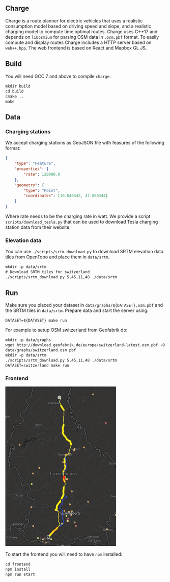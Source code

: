 ## Charge

Charge is a route planner for electric vehicles that uses a realistic consumption model based on driving speed and slope, and a realistic charging model to compute time optimal routes.
Charge uses C++17 and depends on `libosmium` for parsing OSM data in `.osm.pbf` format.
To easily compute and display routes Charge includes a HTTP server based on `web++.hpp`.
The web frontend is based on React and Mapbox GL JS.

## Build

You will need GCC 7 and above to compile `charge`:

```
mkdir build
cd build
cmake ..
make
```

## Data

### Charging stations

We accept charging stations as GeoJSON file with feasures of the following format:

```json
{
    "type": "Feature",
    "properties": {
        "rate": 120000.0
    },
    "geometry": {
        "type": "Point",
        "coordinates": [10.040342, 47.880344]
    }
}
```

Where rate needs to be the charging rate in watt.
We provide a script `scripts/download_tesla.py` that can be used to download Tesla charging station data from their website.

### Elevation data

You can use `./scripts/srtm_download.py` to download SRTM elevation data tiles from OpenTopo and place them in `data/srtm`.

```
mkdir -p data/srtm
# Download SRTM tiles for switzerland
./scripts/srtm_download.py 5,45,11,48 ./data/srtm
```

## Run

Make sure you placed your dataset in `data/graphs/${DATASET}.osm.pbf` and the SRTM tiles in `data/srtm`.
Prepare data and start the server using:

```
DATASET=${DATASET} make run
```

For example to setup OSM switzerland from Geofabrik do:

```
mkdir -p data/graphs
wget http://download.geofabrik.de/europe/switzerland-latest.osm.pbf -O data/graphs/switzerland.osm.pbf
mkdir -p data/srtm
./scripts/srtm_download.py 5,45,11,48 ./data/srtm
DATASET=switzerland make run
```

### Frontend

![Example Query](example.png)

To start the frontend you will need to have `npm` installed:

```
cd frontend
npm install
npm run start
```

